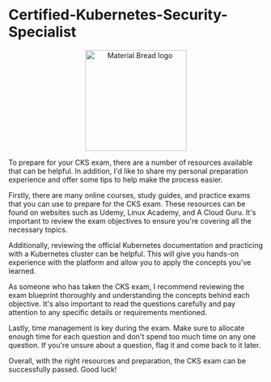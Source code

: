 # Certified-Kubernetes-Security-Specialist
<p align="center">
    <img width="200" src="https://user-images.githubusercontent.com/46586312/228611431-70b2a3ad-5e7c-4bec-9a55-3890db4ac67b.png" alt="Material Bread logo">
</p>

To prepare for your CKS exam, there are a number of resources available that can be helpful. In addition, I'd like to share my personal preparation experience and offer some tips to help make the process easier.

Firstly, there are many online courses, study guides, and practice exams that you can use to prepare for the CKS exam. These resources can be found on websites such as Udemy, Linux Academy, and A Cloud Guru. It's important to review the exam objectives to ensure you're covering all the necessary topics.

Additionally, reviewing the official Kubernetes documentation and practicing with a Kubernetes cluster can be helpful. This will give you hands-on experience with the platform and allow you to apply the concepts you've learned.

As someone who has taken the CKS exam, I recommend reviewing the exam blueprint thoroughly and understanding the concepts behind each objective. It's also important to read the questions carefully and pay attention to any specific details or requirements mentioned.

Lastly, time management is key during the exam. Make sure to allocate enough time for each question and don't spend too much time on any one question. If you're unsure about a question, flag it and come back to it later.

Overall, with the right resources and preparation, the CKS exam can be successfully passed. Good luck!
